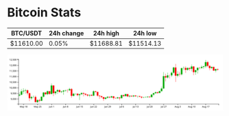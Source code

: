 # Bitcoin Stats

BTC/USDT|24h change|24h high|24h low|
|---|---|---|---|
|$11610.00|0.05%|$11688.81|$11514.13|

<img src="./chart.svg">
